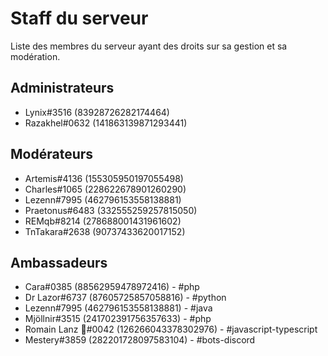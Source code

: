 # Staff du serveur

Liste des membres du serveur ayant des droits sur sa gestion et sa modération.

## Administrateurs

- Lynix#3516 (83928726282174464)
- Razakhel#0632 (141863139871293441)

## Modérateurs

- Artemis#4136 (155305950197055498)
- Charles#1065 (228622678901260290)
- Lezenn#7995 (462796153558138881)
- Praetonus#6483 (332555259257815050)
- REMqb#8214 (278688001431961602)
- TnTakara#2638 (90737433620017152)

## Ambassadeurs

- Cara#0385 (88562959478972416) - #php
- Dr Lazor#6737 (87605725857058816) - #python
- Lezenn#7995 (462796153558138881) - #java
- Mjöllnir#3515 (241702391756357633) - #php
- Romain Lanz 🦊#0042 (126266043378302976) - #javascript-typescript
- Mestery#3859 (282201728097583104) - #bots-discord
